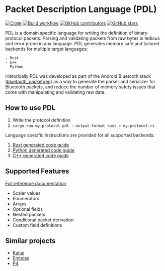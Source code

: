 # Packet Description Language (PDL)

[![Crate](https://img.shields.io/crates/v/pdl-compiler?style=flat-square)](https://crates.io/crates/pdl-compiler)
[![Build workflow](https://img.shields.io/github/actions/workflow/status/google/pdl/build.yml?style=flat-square)](https://github.com/google/pdl/actions/workflows/build.yml?query=branch%3Amain)
[![GitHub contributors](https://img.shields.io/github/contributors/google/pdl?style=flat-square)](https://github.com/google/pdl/graphs/contributors)
[![GitHub stars](https://img.shields.io/github/stars/google/pdl?style=flat-square)](https://github.com/google/pdl/stargazers)

PDL is a domain specific language for writing the definition of binary protocol
packets. Parsing and validating packets from raw bytes is tedious and error
prone in any language. PDL generates memory safe and tailored backends for
multiple target languages:

    - Rust
    - C++
    - Python

Historically PDL was developed as part of the Android Bluetooth stack
([bluetooth_packetgen](https://cs.android.com/android/platform/superproject/+/master:packages/modules/Bluetooth/system/gd/packet/))
as a way to generate the parser and serializer for Bluetooth packets, and
reduce the number of memory safety issues that come with manipulating
and validating raw data.

## How to use PDL

1. Write the protocol definition
1. `cargo run my-protocol.pdl --output-format rust > my-protocol.rs`

Language specific instructions are provided for all supported backends:

1. [Rust generated code guide](doc/rust-generated-code-guide.rst)
1. [Python generated code guide](doc/python-generated-code-guide.rst)
1. [C++ generated code guide](doc/cxx-generated-code-guide.rst)

## Supported Features

[Full reference documentation](doc/reference.md)
- Scalar values
- Enumerators
- Arrays
- Optional fields
- Nested packets
- Conditional packet derivation
- Custom field definitions

## Similar projects

- [Kaitai](https://kaitai.io)
- [Emboss](https://github.com/google/emboss)
- [P4](https://p4.org/p4-spec/docs/P4-16-v1.0.0-spec.html)
